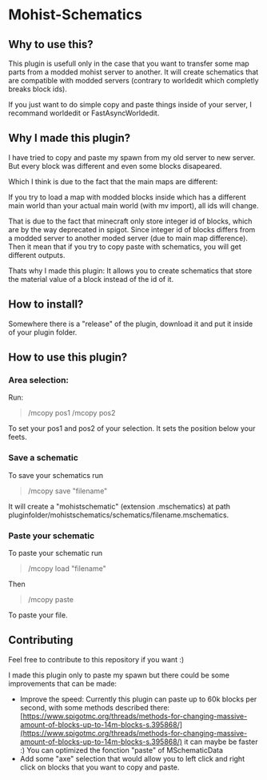 # Mohist-Schematics

## Why to use this?

This plugin is usefull only in the case that you want to transfer some map parts from a modded mohist server to another. It will create schematics
that are compatible with modded servers (contrary to worldedit which completly breaks block ids).

If you just want to do simple copy and paste things inside of your server, I recommand worldedit or FastAsyncWorldedit.

## Why I made this plugin?

I have tried to copy and paste my spawn from my old server to new server. But every block was different and even some blocks disapeared.

Which I think is due to the fact that the main maps are different:

If you try to load a map with modded blocks inside which has a different main world than your actual main world (with mv import), all ids will change.

That is due to the fact that minecraft only store integer id of blocks, which are by the way deprecated in spigot. Since integer id of blocks differs from a modded server
to another moded server (due to main map difference). Then it mean that if you try to copy paste with schematics, you will get different outputs.

Thats why I made this plugin: It allows you to create schematics that store the material value of a block instead of the id of it.

## How to install?

Somewhere there is a "release" of the plugin, download it and put it inside of your plugin folder.

## How to use this plugin?

### Area selection:

Run:
> /mcopy pos1
> /mcopy pos2

To set your pos1 and pos2 of your selection. It sets the position below your feets.

### Save a schematic

To save your schematics run
> /mcopy save "filename"

It will create a "mohistschematic" (extension .mschematics) at path pluginfolder/mohistschematics/schematics/filename.mschematics.

### Paste your schematic

To paste your schematic run
> /mcopy load "filename"

Then
> /mcopy paste

To paste your file.


## Contributing

Feel free to contribute to this repository if you want :)

I made this plugin only to paste my spawn but there could be some improvements that can be made:

* Improve the speed: Currently this plugin can paste up to 60k blocks per second, with some methods described there: [https://www.spigotmc.org/threads/methods-for-changing-massive-amount-of-blocks-up-to-14m-blocks-s.395868/](https://www.spigotmc.org/threads/methods-for-changing-massive-amount-of-blocks-up-to-14m-blocks-s.395868/)
it can maybe be faster :) You can optimized the fonction "paste" of MSchematicData
* Add some "axe" selection that would allow you to left click and right click on blocks that you want to copy and paste.
